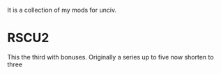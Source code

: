 It is a collection of my mods for unciv.

# RSCU2
This the third with bonuses. Originally a series up to five now shorten to three
